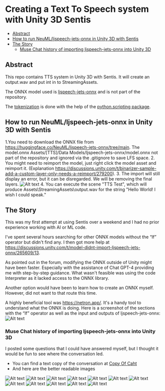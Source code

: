 # Creating a Text To Speech system with Unity 3D Sentis

- [Abstract](#abstract)
- [How to run NeuML/ljspeech-jets-onnx in Unity 3D with Sentis](#how-to-run-neumlljspeech-jets-onnx-in-unity-3d-with-sentis)
- [The Story](#the-story)
	- [Muse Chat history of importing ljspeech-jets-onnx into Unity 3D](#muse-chat-history-of-importing-ljspeech-jets-onnx-into-unity-3d)

## Abstract
This repo contains TTS system in Unity 3D with Sentis. It will create an output.wav and put int in to StreamingAssets.

The ONNX model used is [ljspeech-jets-onnx](https://huggingface.co/NeuML/ljspeech-jets-onnx/tree/main) and is not part of the repository.

The [tokenization](https://github.com/neuml/ttstokenizer) is done with the help of the [python.scripting package](https://docs.unity3d.com/Packages/com.unity.scripting.python@7.0/manual/index.html).

## How to run NeuML/ljspeech-jets-onnx in Unity 3D with Sentis

1.You need to download the ONNX file from https://huggingface.co/NeuML/ljspeech-jets-onnx/tree/main. The model.onnx Assets/[TTS]/Data Models/ljspeech-jets-onnx/model.onnx not part of the repository and ignored via the .gitignore to save LFS space. 
2. You might need to reimport the model, just right click the model asset and reimport it. (Explanation https://discussions.unity.com/t/binarizer-sample-add-a-custom-layer-only-needs-a-reimport/279200).
3. The import will still display an error, but it can be disregarded. We will be removing the final layers. ![Alt text](docs/import-error.jpg)
4. You can execute the scene "TTS Test", which will produce Assets\StreamingAssets\output.wav for the string "Hello World! I wish I could speak."

## The Story
This was my first attempt at using Sentis over a weekend and I had no prior experience working with AI or ML code.

I've spent several hours searching for other ONNX models without the “If” operator but didn't find any. I then got more help at https://discussions.unity.com/t/model-didnt-import-ljspeech-jets-onnx/265609/13.

As pointed out in the forum, modifying the ONNX outside of Unity might have been faster. Especially with the assistance of Chat GPT-4 providing me with step-by-step guidance. What wasn't feasible was using the code Interpreter as it lacked access to the ONNX library.

Another option would have been to learn how to create an ONNX myself. However, did not want to that route this time.

A highly beneficial tool was https://netron.app/. It's a handy tool to understand what the ONNX is doing. Here is a screenshot of the sections with the “If” operator as well as the input and outputs of ljspeech-jets-onnx:
![Alt text](docs/original-model-inpout-output-1.jpg)

### Muse Chat history of importing ljspeech-jets-onnx into Unity 3D
I posted some questions that I could have answered myself, but I thought it would be fun to see where the conversation led.

- You can find a text copy of the conversation at [Copy Of Caht](<docs/Text-Copy-Of Chat.pdf>)
- And here are the better readable images

![Alt text](docs/image.png)
![Alt text](docs/image.png)
![Alt text](docs/image-1.png)
![Alt text](docs/image-2.png)
![Alt text](docs/image-3.png)
![Alt text](docs/image-4.png)
![Alt text](docs/image-5.png)
![Alt text](docs/image-6.png)
![Alt text](docs/image-7.png)
![Alt text](docs/image-8.png)
![Alt text](docs/image-9.png)
![Alt text](docs/image-10.png)
